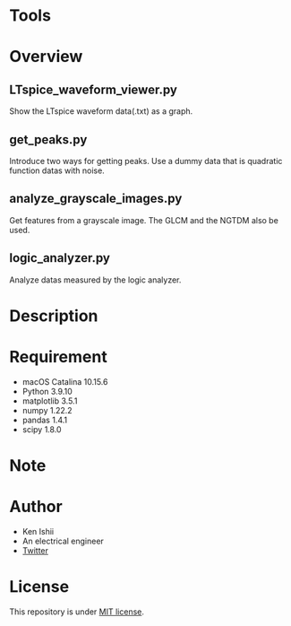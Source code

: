 # Tools

# Overview
## LTspice_waveform_viewer.py
Show the LTspice waveform data(.txt) as a graph.
## get_peaks.py
Introduce two ways for getting peaks.
Use a dummy data that is quadratic function datas with noise.
## analyze_grayscale_images.py
Get features from a grayscale image.
The GLCM and the NGTDM also be used.
## logic_analyzer.py
Analyze datas measured by the logic analyzer.

# Description

# Requirement
- macOS Catalina 10.15.6
- Python 3.9.10
- matplotlib 3.5.1
- numpy 1.22.2
- pandas 1.4.1
- scipy 1.8.0

# Note

# Author
- Ken Ishii
- An electrical engineer
- [Twitter](https://twitter.com/keni17j)

# License
This repository is under [MIT license](https://en.wikipedia.org/wiki/MIT_License).

